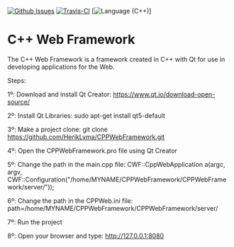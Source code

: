 [![Github Issues](https://img.shields.io/github/issues/nlohmann/json.svg)](https://github.com/HerikLyma/CPPWebFramework/issues)
[![Travis-CI](https://travis-ci.org/HerikLyma/CPPWebFramework.svg?branch=master)](https://travis-ci.org/HerikLyma/CPPWebFramework)
[![Language (C++)](https://img.shields.io/badge/powered_by-C++-red.svg?style=flat-square)]

# C++ Web Framework

The C++ Web Framework is a framework created in C++ with Qt for use in developing applications for the Web.

Steps:

1º: Download and install Qt Creator: https://www.qt.io/download-open-source/

2º: Install Qt Libraries: sudo apt-get install qt5-default

3º: Make a project clone: git clone https://github.com/HerikLyma/CPPWebFramework.git

4º: Open the CPPWebFramework.pro file using Qt Creator

5º: Change the path in the main.cpp file: CWF::CppWebApplication a(argc, argv, CWF::Configuration("/home/MYNAME/CPPWebFramework/CPPWebFramework/server/"));

6º: Change the path in the CPPWeb.ini file: path=/home/MYNAME/CPPWebFramework/CPPWebFramework/server/

7º: Run the project

8º: Open your browser and type: http://127.0.0.1:8080
